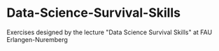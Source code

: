 # Data-Science-Survival-Skills
Exercises designed by the lecture "Data Science Survival Skills" at FAU Erlangen-Nuremberg
